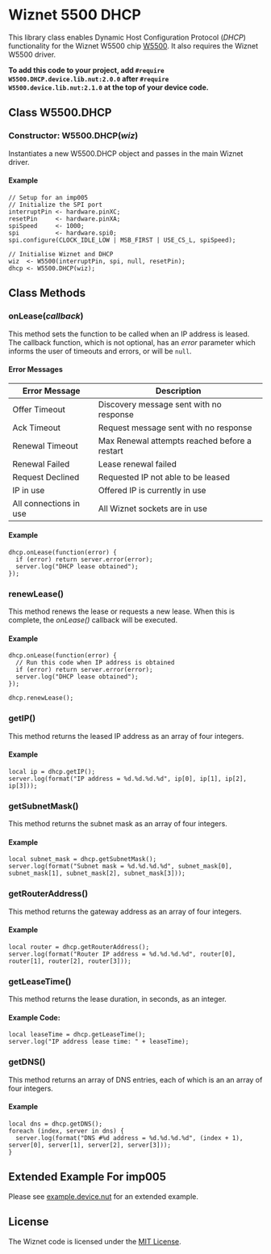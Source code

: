 # Wiznet 5500 DHCP #

This library class enables Dynamic Host Configuration Protocol (*DHCP*) functionality for the Wiznet W5500 chip [W5500](http://wizwiki.net/wiki/lib/exe/fetch.php?media=products:w5500:w5500_ds_v106e_141230.pdf). It also requires the Wiznet W5500 driver.

**To add this code to your project, add `#require W5500.DHCP.device.lib.nut:2.0.0` after `#require W5500.device.lib.nut:2.1.0` at the top of your device code.**

## Class W5500.DHCP ##

### Constructor: W5500.DHCP(*wiz*) ###

Instantiates a new W5500.DHCP object and passes in the main Wiznet driver.

#### Example ####

```squirrel
// Setup for an imp005
// Initialize the SPI port
interruptPin <- hardware.pinXC;
resetPin     <- hardware.pinXA;
spiSpeed     <- 1000;
spi          <- hardware.spi0;
spi.configure(CLOCK_IDLE_LOW | MSB_FIRST | USE_CS_L, spiSpeed);

// Initialise Wiznet and DHCP
wiz  <- W5500(interruptPin, spi, null, resetPin);
dhcp <- W5500.DHCP(wiz);
```

## Class Methods ##

### onLease(*callback*) ###

This method sets the function to be called when an IP address is leased. The callback function, which is not optional, has an *error* parameter which informs the user of timeouts and errors, or will be `null`.

#### Error Messages ####

| Error Message | Description |
| --- | --- |
| Offer Timeout | Discovery message sent with no response |
| Ack Timeout | Request message sent with no response |
| Renewal Timeout | Max Renewal attempts reached before a restart |
| Renewal Failed | Lease renewal failed |
| Request Declined | Requested IP not able to be leased |
| IP in use | Offered IP is currently in use |
| All connections in use | All Wiznet sockets are in use |

#### Example ####

```squirrel
dhcp.onLease(function(error) {
  if (error) return server.error(error);
  server.log("DHCP lease obtained");
});
```

### renewLease() ###

This method renews the lease or requests a new lease. When this is complete, the *onLease()* callback will be executed.

#### Example ####

```squirrel
dhcp.onLease(function(error) {
  // Run this code when IP address is obtained
  if (error) return server.error(error);
  server.log("DHCP lease obtained");
});

dhcp.renewLease();
```

### getIP() ###

This method returns the leased IP address as an array of four integers.

#### Example ####

```squirrel
local ip = dhcp.getIP();
server.log(format("IP address = %d.%d.%d.%d", ip[0], ip[1], ip[2], ip[3]));
```

### getSubnetMask() ###

This method returns the subnet mask as an array of four integers.

#### Example ####

```squirrel
local subnet_mask = dhcp.getSubnetMask();
server.log(format("Subnet mask = %d.%d.%d.%d", subnet_mask[0], subnet_mask[1], subnet_mask[2], subnet_mask[3]));
```

### getRouterAddress() ###

This method returns the gateway address as an array of four integers.

#### Example ####

```squirrel
local router = dhcp.getRouterAddress();
server.log(format("Router IP address = %d.%d.%d.%d", router[0], router[1], router[2], router[3]));
```

### getLeaseTime() ###

This method returns the lease duration, in seconds, as an integer.

#### Example Code:

```squirrel
local leaseTime = dhcp.getLeaseTime();
server.log("IP address lease time: " + leaseTime);
```

### getDNS() ###

This method returns an array of DNS entries, each of which is an an array of four integers.

#### Example ####

```squirrel
local dns = dhcp.getDNS();
foreach (index, server in dns) {
  server.log(format("DNS #%d address = %d.%d.%d.%d", (index + 1), server[0], server[1], server[2], server[3]));
}
```

## Extended Example For imp005 ##

Please see [example.device.nut](example.device.nut) for an extended example.

## License ##

The Wiznet code is licensed under the [MIT License](./LICENSE).
